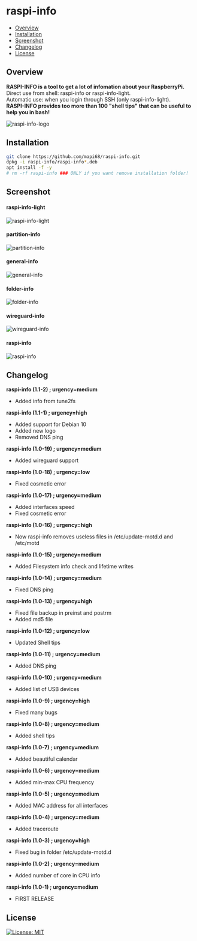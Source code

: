 # raspi-info

* [Overview](#overview)
* [Installation](#installation)
* [Screenshot](#screenshot)
* [Changelog](#changelog)
* [License](#license)

## Overview
<b>RASPI-INFO is a tool to get a lot of infomation about your RaspberryPi.</b><br>
Direct use from shell: raspi-info or raspi-info-light.<br>
Automatic use: when you login through SSH (only raspi-info-light).<br>
<b>RASPI-INFO provides too more than 100 "shell tips" that can be useful to help you in bash!</b><br>

<img src="https://i.postimg.cc/xdjmJBKN/raspi-info-logo.png" alt="raspi-info-logo"><br>

## Installation
```bash
git clone https://github.com/mapi68/raspi-info.git
dpkg -i raspi-info/raspi-info*.deb
apt install -f -y
# rm -rf raspi-info ### ONLY if you want remove installation folder!
```

## Screenshot
#### raspi-info-light
<img src="https://i.postimg.cc/N0KmrGhT/raspi-info-light.png" alt="raspi-info-light"><br>
#### partition-info
<img src="https://i.postimg.cc/NGZHWvHf/partition-info.png" alt="partition-info"><br>
#### general-info
<img src="https://i.postimg.cc/28FSTsdt/general-info.png" alt="general-info"><br>
#### folder-info
<img src="https://i.postimg.cc/jSx2VkVZ/folder-info.png" alt="folder-info"><br>
#### wireguard-info
<img src="https://i.postimg.cc/SN8M416L/wireguard-info.png" alt="wireguard-info"><br>
#### raspi-info
<img src="https://i.postimg.cc/G2j56pHV/raspi-info.png" alt="raspi-info"><br>


## Changelog

<b>raspi-info (1.1-2) ; urgency=medium</b>
  * Added info from tune2fs

<b>raspi-info (1.1-1) ; urgency=high</b>
  * Added support for Debian 10
  * Added new logo
  * Removed DNS ping

<b>raspi-info (1.0-19) ; urgency=medium</b>
  * Added wireguard support

<b>raspi-info (1.0-18) ; urgency=low</b>
  * Fixed cosmetic error

<b>raspi-info (1.0-17) ; urgency=medium</b>
  * Added interfaces speed
  * Fixed cosmetic error

<b>raspi-info (1.0-16) ; urgency=high</b>
  * Now raspi-info removes useless files in /etc/update-motd.d and /etc/motd

<b>raspi-info (1.0-15) ; urgency=medium</b>
  * Added Filesystem info check and lifetime writes

<b>raspi-info (1.0-14) ; urgency=medium</b>
  * Fixed DNS ping

<b>raspi-info (1.0-13) ; urgency=high</b>
  * Fixed file backup in preinst and postrm
  * Added md5 file

<b>raspi-info (1.0-12) ; urgency=low</b>
  * Updated Shell tips

<b>raspi-info (1.0-11) ; urgency=medium</b>
  * Added DNS ping

<b>raspi-info (1.0-10) ; urgency=medium</b>
  * Added list of USB devices

<b>raspi-info (1.0-9) ; urgency=high</b>
  * Fixed many bugs

<b>raspi-info (1.0-8) ; urgency=medium</b>
  * Added shell tips

<b>raspi-info (1.0-7) ; urgency=medium</b>
  * Added beautiful calendar

<b>raspi-info (1.0-6) ; urgency=medium</b>
  * Added min-max CPU frequency

<b>raspi-info (1.0-5) ; urgency=medium</b>
  * Added MAC address for all interfaces

<b>raspi-info (1.0-4) ; urgency=medium</b>
  * Added traceroute

<b>raspi-info (1.0-3) ; urgency=high</b>
  * Fixed bug in folder /etc/update-motd.d

<b>raspi-info (1.0-2) ; urgency=medium</b>
  * Added number of core in CPU info

<b>raspi-info (1.0-1) ; urgency=medium</b>
  * FIRST RELEASE
  
  
## License
[![License: MIT](https://img.shields.io/badge/License-MIT-blue.svg)](LICENSE.md)
